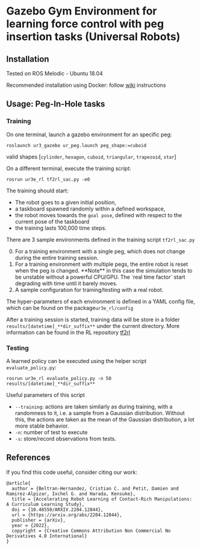 # Gazebo Gym Environment for learning force control with peg insertion tasks (Universal Robots)


## Installation
Tested on ROS Melodic - Ubuntu 18.04

Recommended installation using Docker: follow [wiki](https://github.com/cambel/robot-learning-cl-dr/wiki/Install-with-Docker) instructions
## Usage: Peg-In-Hole tasks

### Training

On one terminal, launch a gazebo environment for an specific peg:
```shell
roslaunch ur3_gazebo ur_peg.launch peg_shape:=cuboid
```
valid shapes [`cylinder`, `hexagon`, `cuboid`, `triangular`, `trapezoid`, `star`]

On a different terminal, execute the training script:
```shell
rosrun ur3e_rl tf2rl_sac.py -e0
```
The training should start: 
- The robot goes to a given initial position, 
- a taskboard spawned randomly within a defined workspace, 
- the robot moves towards the `goal pose`, defined with respect to the current pose of the taskboard
- the training lasts 100,000 time steps.

There are 3 sample environments defined in the training script `tf2rl_sac.py`
<ol start="0">
  <li>For a training environment with a single peg, which does not change during the entire training session.</li>
  <li>For a training environment with multiple pegs, the entire robot is reset when the peg is changed. **Note** in this case the simulation tends to be unstable without a powerful CPU/GPU. The `real time factor` start degrading with time until it barely moves.</li>
  <li> A sample configuration for training/testing with a real robot.</li>
</ol>

The hyper-parameters of each environment is defined in a YAML config file, which can be found on the package`ur3e_rl/config`

After a training session is started, training data will be store in a folder `results/[datetime]_**dir_suffix**` under the current directory. More information can be found in the RL repository [tf2rl](https://github.com/keiohta/tf2rl)

### Testing
A learned policy can be executed using the helper script `evaluate_policy.py`:
```shell
rosrun ur3e_rl evaluate_policy.py -n 50 results/[datetime]_**dir_suffix**
```
Useful parameters of this script
- `--training`: actions are taken similarly as during training, with a randomness to it, i.e. a sample from a Gaussian distribution. Without this, the actions are taken as the mean of the Gaussian distribution, a lot more stable behavior.
- `-n`: number of test to execute
- `-s`: store/record observations from tests.  


## References

If you find this code useful, consider citing our work:
```cite
@article{
  author = {Beltran-Hernandez, Cristian C. and Petit, Damien and Ramirez-Alpizar, Ixchel G. and Harada, Kensuke},
  title = {Accelerating Robot Learning of Contact-Rich Manipulations: A Curriculum Learning Study},
  doi = {10.48550/ARXIV.2204.12844},
  url = {https://arxiv.org/abs/2204.12844},
  publisher = {arXiv},
  year = {2022},
  copyright = {Creative Commons Attribution Non Commercial No Derivatives 4.0 International}
}
```
